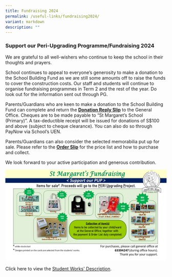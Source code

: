 ```yaml
---
title: Fundraising 2024
permalink: /useful-links/fundraising2024/
variant: markdown
description: ""
---
```

### Support our Peri-Upgrading Programme/Fundraising 2024

We are grateful to all well-wishers who continue to keep the school in their thoughts and prayers.

School continues to appeal to everyone’s generosity to make a donation to the School Building Fund as we are still some amounts off to raise the funds to cover the construction costs.  Our staff and students will continue to organise fundraising programmes in Term 2 and the rest of the year.  Do look out for the information sent out through PG.

Parents/Guardians who are keen to make a donation to the School Building Fund can complete and return the <a href="/files/Donation_Reply_Slip_2024.pdf" target="_blank"><b>Donation Reply Slip</b></a> to the General Office.  Cheques are to be made payable to “St Margaret’s School (Primary)”.  A tax-deductible receipt will be issued for donations of S$100 and above (subject to cheque clearance).   You can also do so through PayNow via School’s UEN.

Parents/Guardians can also consider the selected memorabilia put up for sale.  Please refer to the <a href="/files/Order_Slip_2024.pdf" target="_blank"><b>Order Slip</b></a> for the price list and how to purchase and collect. 

We look forward to your active participation and generous contribution.


![](/images/Fundraising/PERI_Upgrading_Fundraising_Feb_2024.jpg)

Click here to view the <a href="/files/PUP Fundraising 2021.pdf" target="_blank">Student Works' Description</a>.